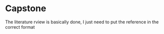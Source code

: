 # Capstone

The literature rview is basically done, I just need to put the reference in the correct format

